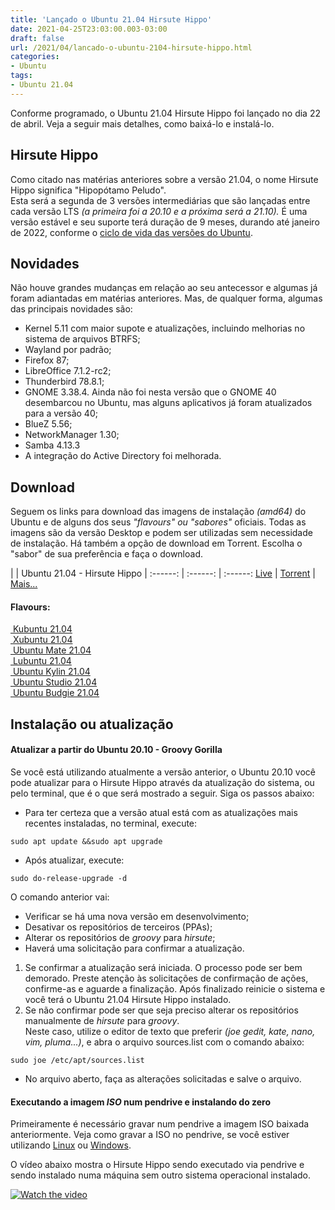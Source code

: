 ```yaml
---
title: 'Lançado o Ubuntu 21.04 Hirsute Hippo'
date: 2021-04-25T23:03:00.003-03:00
draft: false
url: /2021/04/lancado-o-ubuntu-2104-hirsute-hippo.html
categories:
- Ubuntu
tags: 
- Ubuntu 21.04
---
```


Conforme programado, o Ubuntu 21.04 Hirsute Hippo foi lançado no dia 22 de abril. Veja a seguir mais detalhes, como baixá-lo e instalá-lo.

<!--more-->

## Hirsute Hippo

  
Como citado nas matérias anteriores sobre a versão 21.04, o nome Hirsute Hippo significa "Hipopótamo Peludo".  
Esta será a segunda de 3 versões intermediárias que são lançadas entre cada versão LTS _(a primeira foi a 20.10 e a próxima será a 21.10)._ É uma versão estável e seu suporte terá duração de 9 meses, durando até janeiro de 2022, conforme o [ciclo de vida das versões do Ubuntu](https://info.wsouza.com.br/2019/03/ubuntu-como-funciona-politica-de-seu-ciclo-de-vida.html).  
  

## Novidades

  
Não houve grandes mudanças em relação ao seu antecessor e algumas já foram adiantadas em matérias anteriores. Mas, de qualquer forma, algumas das principais novidades são:  

*   Kernel 5.11 com maior supote e atualizações, incluindo melhorias no sistema de arquivos BTRFS;
*   Wayland por padrão;
*   Firefox 87;
*   LibreOffice 7.1.2-rc2;
*   Thunderbird 78.8.1;
*   GNOME 3.38.4. Ainda não foi nesta versão que o GNOME 40 desembarcou no Ubuntu, mas alguns aplicativos já foram atualizados para a versão 40;
*   BlueZ 5.56;
*   NetworkManager 1.30;
*   Samba 4.13.3
*   A integração do Active Directory foi melhorada.
 

## Download

Seguem os links para download das imagens de instalação _(amd64)_ do Ubuntu e de alguns dos seus _"flavours" ou "sabores"_ oficiais. Todas as imagens são da versão Desktop e podem ser utilizadas sem necessidade de instalação. Há também a opção de download em Torrent. Escolha o "sabor" de sua preferência e faça o download.  

| | Ubuntu 21.04 - Hirsute Hippo |
:------: | :------: | :------:
[ Live](https://releases.ubuntu.com/hirsute/ubuntu-21.04-desktop-amd64.iso) | [ Torrent](https://releases.ubuntu.com/hirsute/ubuntu-21.04-desktop-amd64.iso.torrent) | [ Mais...](https://ubuntu.com/download)

#### Flavours:

  
[ Kubuntu 21.04](https://kubuntu.org/getkubuntu/)  
[ Xubuntu 21.04](https://xubuntu.org/download)  
[ Ubuntu Mate 21.04](https://ubuntu-mate.org/download/)  
[ Lubuntu 21.04](https://lubuntu.me/downloads/)  
[ Ubuntu Kylin 21.04](https://www.ubuntukylin.com/downloads/show.php?id=451&lang=en)  
[ Ubuntu Studio 21.04](https://ubuntustudio.org/download/)  
[ Ubuntu Budgie 21.04](https://ubuntubudgie.org/downloads/)  
  

## Instalação ou atualização

#### Atualizar a partir do Ubuntu 20.10 - Groovy Gorilla

  
Se você está utilizando atualmente a versão anterior, o Ubuntu 20.10 você pode atualizar para o Hirsute Hippo através da atualização do sistema, ou pelo terminal, que é o que será mostrado a seguir. Siga os passos abaixo:  
  
*   Para ter certeza que a versão atual está com as atualizações mais recentes instaladas, no terminal, execute:

`sudo apt update &&sudo apt upgrade`


*   Após atualizar, execute:

`sudo do-release-upgrade -d`

  
O comando anterior vai:  

*   Verificar se há uma nova versão em desenvolvimento;
*   Desativar os repositórios de terceiros (PPAs);
*   Alterar os repositórios de _groovy_ para _hirsute_;
*   Haverá uma solicitação para confirmar a atualização.

1.  Se confirmar a atualização será iniciada. O processo pode ser bem demorado. Preste atenção às solicitações de confirmação de ações, confirme-as e aguarde a finalização. Após finalizado reinicie o sistema e você terá o Ubuntu 21.04 Hirsute Hippo instalado.
2.  Se não confirmar pode ser que seja preciso alterar os repositórios manualmente de _hirsute_ para _groovy_.  
    Neste caso, utilize o editor de texto que preferir _(joe gedit, kate, nano, vim, pluma...)_, e abra o arquivo sources.list com o comando abaixo:

`sudo joe /etc/apt/sources.list`


*   No arquivo aberto, faça as alterações solicitadas e salve o arquivo.

#### Executando a imagem _ISO_ num pendrive e instalando do zero

  
Primeiramente é necessário gravar num pendrive a imagem ISO baixada anteriormente. Veja como gravar a ISO no pendrive, se você estiver utilizando [Linux](https://info.wsouza.com.br/2020/04/3-maneiras-de-gravar-uma-imagem-iso-num-pendrive-utilizando-linux.html) ou [Windows](https://info.wsouza.com.br/2015/01/criar-um-pendrive-multiboot-linux.html).  
  
O vídeo abaixo mostra o Hirsute Hippo sendo executado via pendrive e sendo instalado numa máquina sem outro sistema operacional instalado.

[![Watch the video](https://img.youtube.com/vi/T-DW9jioJac/maxresdefault.jpg)](https://www.youtube.com/embed/T-DW9jioJac)
